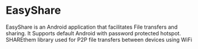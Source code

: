 # EasyShare
EasyShare is an Android application that facilitates File transfers and sharing. It Supports default Android with password protected hotspot. SHAREthem library used for P2P file transfers between devices using WiFi
